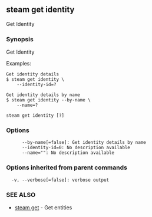 ## steam get identity

Get Identity

### Synopsis


Get Identity

Examples:

    Get identity details
    $ steam get identity \
        --identity-id=?

    Get identity details by name
    $ steam get identity --by-name \
        --name=?

```
steam get identity [?]
```

### Options

```
      --by-name[=false]: Get identity details by name
      --identity-id=0: No description available
      --name="": No description available
```

### Options inherited from parent commands

```
  -v, --verbose[=false]: verbose output
```

### SEE ALSO
* [steam get](steam_get.md)	 - Get entities

